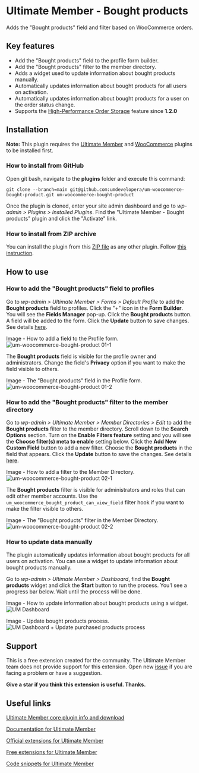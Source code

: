 # Ultimate Member - Bought products

Adds the "Bought products" field and filter based on WooCommerce orders.

## Key features
- Add the "Bought products" field to the profile form builder.
- Add the "Bought products" filter to the member directory.
- Adds a widget used to update information about bought products manually.
- Automatically updates information about bought products for all users on activation.
- Automatically updates information about bought products for a user on the order status change.
- Supports the [High-Performance Order Storage](https://woo.com/document/high-performance-order-storage/) feature since **1.2.0**

## Installation

__Note:__ This plugin requires the [Ultimate Member](https://wordpress.org/plugins/ultimate-member/) and [WooCommerce](https://wordpress.org/plugins/woocommerce/) plugins to be installed first.

### How to install from GitHub

Open git bash, navigate to the **plugins** folder and execute this command:

`git clone --branch=main git@github.com:umdevelopera/um-woocommerce-bought-product.git um-woocommerce-bought-product`

Once the plugin is cloned, enter your site admin dashboard and go to _wp-admin > Plugins > Installed Plugins_. Find the "Ultimate Member - Bought products" plugin and click the "Activate" link.

### How to install from ZIP archive

You can install the plugin from this [ZIP file](https://drive.google.com/file/d/1eOOnOf5tV3Xr5XYMt9UGmjvTrmTW9hXJ/view) as any other plugin. Follow [this instruction](https://wordpress.org/support/article/managing-plugins/#upload-via-wordpress-admin).

## How to use

### How to add the "Bought products" field to profiles

Go to *wp-admin > Ultimate Member > Forms > Default Profile* to add the **Bought products** field to profiles. Click the "+" icon in the **Form Builder**. You will see the **Fields Manager** pop-up. Click the **Bought products** button. A field will be added to the form. Click the **Update** button to save changes. See details [here](https://docs.ultimatemember.com/article/188-how-to-add-fields-to-a-form).

Image - How to add a field to the Profile form.
![um-woocommerce-bought-product 01-1](https://github.com/umdevelopera/um-woocommerce-bought-product/assets/113178913/7e2bbbb0-0204-4562-9e43-44b856da4b04)

The **Bought products** field is visible for the profile owner and administrators. Change the field's **Privacy** option if you want to make the field visible to others.

Image - The "Bought products" field in the Profile form.
![um-woocommerce-bought-product 01-2](https://github.com/umdevelopera/um-woocommerce-bought-product/assets/113178913/f758821f-e64b-4586-b6a6-6473d65ba302)

### How to add the "Bought products" filter to the member directory

Go to *wp-admin > Ultimate Member > Member Directories > Edit* to add the **Bought products** filter to the member directory. Scroll down to the **Search Options** section. Turn on the **Enable Filters feature** setting and you will see the **Choose filter(s) meta to enable** setting below. Click the **Add New Custom Field** button to add a new filter. Choose the **Bought products** in the field that appears. Click the **Update** button to save the changes. See details [here](https://docs.ultimatemember.com/article/1513-member-directories-2-1-0#search).

Image - How to add a filter to the Member Directory.
![um-woocommerce-bought-product 02-1](https://github.com/umdevelopera/um-woocommerce-bought-product/assets/113178913/0ca53adc-6a2f-4202-b195-b478f8c41baf)

The **Bought products** filter is visible for administrators and roles that can edit other member accounts. Use the `um_woocommerce_bought_product_can_view_field` filter hook if you want to make the filter visible to others.

Image - The "Bought products" filter in the Member Directory.
![um-woocommerce-bought-product 02-2](https://github.com/umdevelopera/um-woocommerce-bought-product/assets/113178913/77bb7790-1d73-424d-941f-0c8bc7cba290)

### How to update data manually

The plugin automatically updates information about bought products for all users on activation. You can use a widget to update information about bought products manually.

Go to _wp-admin > Ultimate Member > Dashboard_, find the **Bought products** widget and click the **Start** button to run the process. You'l see a progress bar below. Wait until the process will be done.

Image - How to update information about bought products using a widget.
![UM Dashboard](https://github.com/umdevelopera/um-woocommerce-bought-product/assets/113178913/3a168113-4568-44fb-a299-48489587fa1e)

Image - Update bought products process.
![UM Dashboard + Update purchased products process](https://github.com/umdevelopera/um-woocommerce-bought-product/assets/113178913/be5d74ab-01e2-48e4-9d9a-85f2dcbf820b)

## Support

This is a free extension created for the community. The Ultimate Member team does not provide support for this extension.
Open new [issue](https://github.com/umdevelopera/um-woocommerce-bought-product/issues) if you are facing a problem or have a suggestion.

**Give a star if you think this extension is useful. Thanks.**

## Useful links

[Ultimate Member core plugin info and download](https://wordpress.org/plugins/ultimate-member)

[Documentation for Ultimate Member](https://docs.ultimatemember.com)

[Official extensions for Ultimate Member](https://ultimatemember.com/extensions/)

[Free extensions for Ultimate Member](https://docs.google.com/document/d/1wp5oLOyuh5OUtI9ogcPy8NL428rZ8PVTu_0R-BuKKp8/edit?usp=sharing)

[Code snippets for Ultimate Member](https://docs.google.com/document/d/1_bikh4JYlSjjQa0bX1HDGznpLtI0ur_Ma3XQfld2CKk/edit?usp=sharing)
